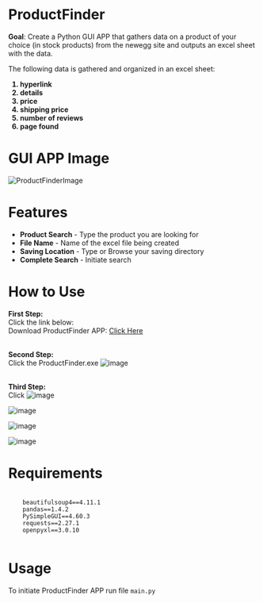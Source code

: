 # ProductFinder

<b>Goal</b>: Create a Python GUI APP that gathers data on a product of your choice (in stock products) from the newegg site and outputs an excel sheet with the data.

The following data is gathered and organized in an excel sheet:
<ol>
  <b><li>hyperlink</li></b>
  <b><li>details</li></b>
  <b><li>price</li></b>
  <b><li>shipping price</li></b>
  <b><li>number of reviews</li></b>
  <b><li>page found</li></b>
 </ol> 

# GUI APP Image

![ProductFinderImage](https://user-images.githubusercontent.com/110753469/188207176-db32f4c5-cb08-4c27-83fc-ec8fe7eb7d4b.PNG)

# Features
 
 <ul>
  <li><b>Product Search</b> - Type the product you are looking for</li>
  <li><b>File Name</b> - Name of the excel file being created</li>
  <li><b>Saving Location</b> - Type or Browse your saving directory</li>
  <li><b>Complete Search</b> - Initiate search </li>
</ul> 

# How to Use

 <b>First Step:</b>
<br>Click the link below:</br>
 Download ProductFinder APP: [Click Here](https://github.com/GabrielMacJr/ProductFinder/releases)
 
 <br><b>Second Step:</b></br>
 Click the ProductFinder.exe
 ![image](https://user-images.githubusercontent.com/110753469/200227019-6288aa6d-bd30-4e9a-8d65-289363a06308.png)

<br><b>Third Step:</b></br>
Click
![image](https://user-images.githubusercontent.com/110753469/200227354-be1784ee-7a91-4443-9035-2c7917ed36ea.png)

![image](https://user-images.githubusercontent.com/110753469/200228151-60ea73d9-32da-4181-952c-05cecf43358e.png)

![image](https://user-images.githubusercontent.com/110753469/200228247-281c0d57-d57e-41d8-ad20-e169a660065d.png)

![image](https://user-images.githubusercontent.com/110753469/200228482-be99e20e-ee30-461a-9d42-eb944ec4cd9f.png)

# Requirements

<div>
<pre>
  <code> 
    beautifulsoup4==4.11.1
    pandas==1.4.2
    PySimpleGUI==4.60.3
    requests==2.27.1
    openpyxl==3.0.10
  </code>
</pre>
</div>

# Usage
To initiate ProductFinder APP 
run file  <code>main.py</code>
 

